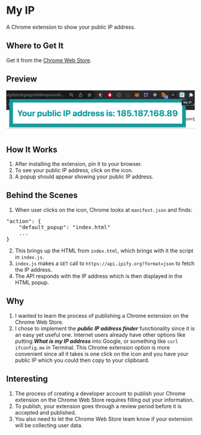 # My IP 
A Chrome extension to show your public IP address.

## Where to Get It 
Get it from the [Chrome Web Store](https://chrome.google.com/webstore/detail/my-ip/pbmdgllijdclbgidgnblfdkiepokaidh).

## Preview
![screenshot](images/screenshot.png)

## How It Works
1. After installing the extension, pin it to your browser.
2. To see your public IP address, click on the icon.
3. A popup should appear showing your public IP address.

## Behind the Scenes
1. When user clicks on the icon, Chrome looks at `manifest.json` and finds:
<pre>
"action": {
    "default_popup": "index.html"
    ...
}
</pre>
2. This brings up the HTML from `index.html`, which brings with it the script in `index.js`.
3. `index.js` makes a `GET` call to `https://api.ipify.org?format=json` to fetch the IP address. 
4. The API responds with the IP address which is then displayed in the HTML popup.

## Why
1. I wanted to learn the process of publishing a Chrome extension on the Chrome Web Store. 
2. I chose to implement the ***public IP address finder*** functionality since it is an easy yet useful one. Internet users already have other options like putting ***What is my IP address*** into Google, or something like `curl ifconfig.me` in Terminal. This Chrome extension option is more convenient since all it takes is one click on the icon and you have your public IP which you could then copy to your clipboard.

## Interesting
1. The process of creating a developer account to publish your Chrome extension on the Chrome Web Store requires filling out your information. 
2. To publish, your extension goes through a review period before it is accepted and published. 
3. You also need to let the Chrome Web Store team know if your extension will be collecting user data.
